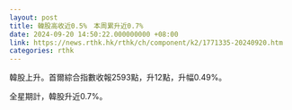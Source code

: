 ```yaml
---
layout: post
title: 韓股高收近0.5%　本周累升近0.7%
date: 2024-09-20 14:50:22.000000000 +08:00
link: https://news.rthk.hk/rthk/ch/component/k2/1771335-20240920.htm
categories: rthk
---
```


韓股上升。首爾綜合指數收報2593點，升12點，升幅0.49%。

全星期計，韓股升近0.7%。
